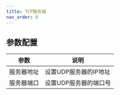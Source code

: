 ```yaml
---
title: TCP服务器
nav_order: 6
---
```


## 参数配置

| 参数 | 说明 |
| ---- | ---- |
| 服务器地址 | 设置UDP服务器的IP地址 |
| 服务器端口 | 设置UDP服务器的端口号 |

